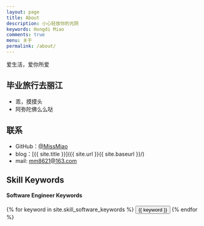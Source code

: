 ```yaml
---
layout: page
title: About
description: 小心轻放你的光阴
keywords: Hongdi Miao
comments: true
menu: 关于
permalink: /about/
---
```


爱生活，爱你所爱

## 毕业旅行去丽江

* 乖，摸摸头
* 阿弥陀佛么么哒

## 联系

* GitHub：[@MissMiao](https://github.com/MissMiao)
* blog：[{{ site.title }}]({{ site.url }}{{ site.baseurl }}/)
* mail: <mm8621@163.com>

## Skill Keywords

#### Software Engineer Keywords
<div class="btn-inline">
    {% for keyword in site.skill_software_keywords %}
    <button class="btn btn-outline" type="button">{{ keyword }}</button>
    {% endfor %}
</div>


